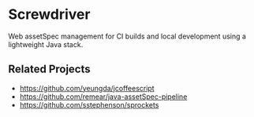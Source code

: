 # Screwdriver #

Web assetSpec management for CI builds and local development using a lightweight Java stack.

## Related Projects ##

 * https://github.com/yeungda/jcoffeescript
 * https://github.com/remear/java-assetSpec-pipeline
 * https://github.com/sstephenson/sprockets
